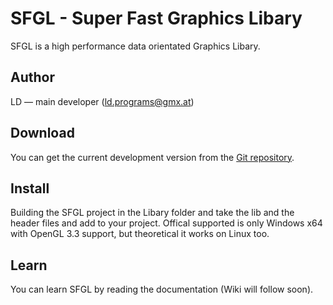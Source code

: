 # SFGL - Super Fast Graphics Libary
SFGL is a high performance data orientated Graphics Libary.

## Author

LD — main developer (ld.programs@gmx.at)

## Download

You can get the current development version from the [Git repository](https://github.com/LDprg/SFGL).

## Install

Building the SFGL project in the Libary folder and take the lib and the header files and add to your project.
Offical supported is only Windows x64 with OpenGL 3.3 support, but theoretical it works on Linux too.

## Learn

You can learn SFGL by reading the documentation (Wiki will follow soon).